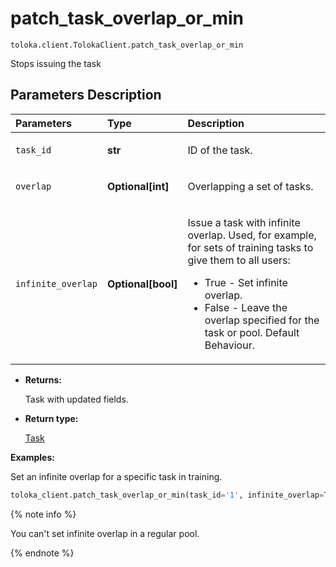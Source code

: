 # patch_task_overlap_or_min
`toloka.client.TolokaClient.patch_task_overlap_or_min`

Stops issuing the task

## Parameters Description

| Parameters | Type | Description |
| :----------| :----| :-----------|
`task_id`|**str**|<p>ID of the task.</p>
`overlap`|**Optional\[int\]**|<p>Overlapping a set of tasks.</p>
`infinite_overlap`|**Optional\[bool\]**|<p>Issue a task with infinite overlap. Used, for example, for sets of training tasks to give them to all users:<ul><li>True - Set infinite overlap.</li><li>False - Leave the overlap specified for the task or pool. Default Behaviour.</li></ul></p>

* **Returns:**

  Task with updated fields.

* **Return type:**

  [Task](toloka.client.task.Task.md)

**Examples:**

Set an infinite overlap for a specific task in training.

```python
toloka_client.patch_task_overlap_or_min(task_id='1', infinite_overlap=True)
```

{% note info %}

You can't set infinite overlap in a regular pool.

{% endnote %}
